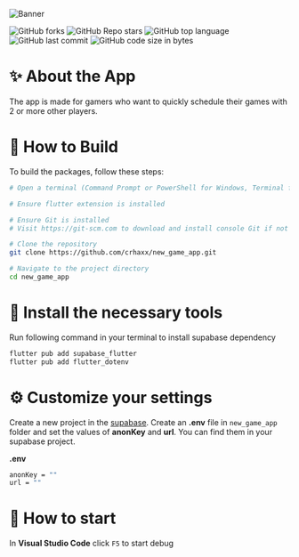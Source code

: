 ![Banner](https://i.imgur.com/WX6WDIA.png)

![GitHub forks](https://img.shields.io/github/forks/crhaxx/new_game_app)
![GitHub Repo stars](https://img.shields.io/github/stars/crhaxx/new_game_app)
![GitHub top language](https://img.shields.io/github/languages/top/crhaxx/new_game_app)
![GitHub last commit](https://img.shields.io/github/last-commit/crhaxx/new_game_app)
![GitHub code size in bytes](https://img.shields.io/github/languages/code-size/crhaxx/new_game_app)

# ✨ About the App

The app is made for gamers who want to quickly schedule their games with 2 or more other players.

# 📝 How to Build

To build the packages, follow these steps:

```bash
# Open a terminal (Command Prompt or PowerShell for Windows, Terminal for macOS or Linux)

# Ensure flutter extension is installed

# Ensure Git is installed
# Visit https://git-scm.com to download and install console Git if not already installed

# Clone the repository
git clone https://github.com/crhaxx/new_game_app.git

# Navigate to the project directory
cd new_game_app
```

# 📄 Install the necessary tools

Run following command in your terminal to install supabase dependency

```bash
flutter pub add supabase_flutter
flutter pub add flutter_dotenv
```

# ⚙️ Customize your settings

Create a new project in the [supabase](https://supabase.com/).
Create an **.env** file in `new_game_app` folder and set the values of **anonKey** and **url**. You can find them in your supabase project.

**.env**

```bash
anonKey = ""
url = ""
```

# 🔑 How to start

In **Visual Studio Code** click `F5` to start debug
